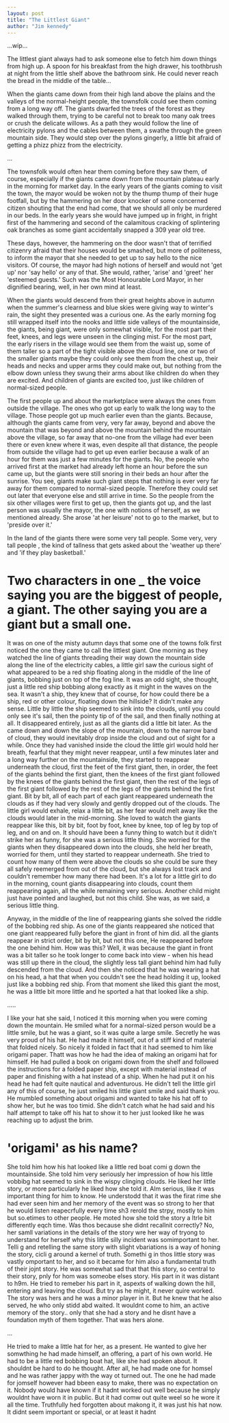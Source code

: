 ```yaml
---
layout: post
title: "The Littlest Giant"
author: "Jim kennedy"
---
```


...wip...

The littlest giant always had to ask someone else to fetch him down things from high up. A spoon for his breakfast from the high drawer, his toothbrush at night from the little shelf above the bathroom sink. He could never reach the bread in the middle of the table...

When the giants came down from their high land above the plains and the valleys of the normal-height people, the townsfolk could see them coming from a long way off. The giants dwarfed the trees of the forest as they walked through them, trying to be careful not to break too many oak trees or crush the delicate willows. As a path they would follow the line of electricity pylons and the cables between them,  a swathe through the green mountain side. They would step over the pylons gingerly, a little bit afraid of getting a phizz phizz from the electricity. 

...

The townsfolk would often hear them coming before they saw them, of course, especially if the giants came down from the mountain plateau early in the morning for market day. In the early years of the giants coming to visit the town, the mayor would be woken not by the thump thump of their huge footfall, but by the hammering on her door knocker of some concerned citizen shouting that the end had come, that we should all only be murdered in our beds. In the early years she would have jumped up in fright, in fright first of the hammering and second of the calamitous cracking of splintering oak branches as some giant accidentally snapped a 309 year old tree. 

These days, however, the hammering on the door wasn't that of terrified citizenry afraid that their houses would be smashed, but more of politeness, to inform the mayor that she needed to get up to say hello to the nice visitors. Of course, the mayor had high notions of herself and would not 'get up' nor 'say hello' or any of that. She would, rather, 'arise' and 'greet' her 'esteemed guests.' Such was the Most Honourable Lord Mayor, in her dignified bearing, well, in her own mind at least.

When the giants would descend from their great heights above in autumn when the summer's clearness and blue skies were giving way to winter's rain, the sight they presented was a curious one. As the early morning fog still wrapped itself into the nooks and little side valleys of the mountainside, the giants, being giant, were only somewhat visible, for the most part their feet, knees, and legs were unseen in the clinging mist. For the most part, the early risers in the village would see them from the waist up, some of them taller so a part of the tight visible above the cloud line, one or two of the smaller giants maybe they could only see them from the chest up, their heads and necks and upper arms they could make out, but nothing from the elbow down unless they swung their arms about like children do when they are excited. And children of giants are excited too, just like children of normal-sized people. 

The first people up and about the marketplace were always the ones from outside the village. The ones who got up early to walk the long way to the village. Those people got up much earlier even than the giants. Because, although the giants came from very, very far away, beyond and above the mountain that was beyond and above the mountain behind the mountain above the village, so far away that no-one from the village had ever been there or even knew where it was, even despite all that distance, the people from outside the village had to get up even earlier because a walk of an hour for them was just a few minutes for the giants. No, the people who arrived first at the market had already left home an hour before the sun came up, but the giants were still snoring in their beds an hour after the sunrise. You see, giants make such giant steps that nothing is ever very far away for them compared to normal-sized people. Therefore they could set out later that everyone else and still arrive in time. So the people from the six other villages were first to get up, then the giants got up, and the last person was usually the mayor, the one with notions of herself, as we mentioned already. She arose 'at her leisure' not to go to the market, but to 'preside over it.'
 
In the land of the giants there were some very tall people. Some very, very tall people , the kind of tallness that gets asked about the 'weather up there' and 'if they play basketball.'  

# Two characters in one _ the voice saying you are the biggest of people, a giant. The other saying you are a giant but a small one.

It was on one of the misty autumn days that some one of the towns folk first noticed the one they came to call the littlest giant. One morning as they watched the line of giants threading their way down the mountain side along the line of the electricity cables, a little girl saw the curious sight of what appeared to be a red ship floating along in the middle of the line of giants, bobbing just on top of the fog line. It was an odd sight, she thought, just a little red ship bobbing along exactly as it might in the waves on the sea. It wasn't a ship, they knew that of course, for how could there be a ship, red or other colour, floating down the hillside? It didn't make any sense. Little by little the ship seemed to sink into the clouds, until you could only see it's sail, then the pointy tip of of the sail, and then finally nothing at all. It disappeared entirely, just as all the giants did a little bit later. As the came down and down the slope of the mountain, down to the narrow band of cloud, they would inevitably drop inside the cloud and out of sight for a while. Once they had vanished inside the cloud the little girl would hold her breath, fearful that they might never reappear, until a few minutes later and a long way further on the mountainside, they started to reappear underneath the cloud, first the feet of the first giant, then, in order,  the feet of the giants behind the first giant, then the knees of the first giant followed by the knees of the giants behind the first giant, then the rest of the legs of the first giant followed by the rest of the legs of the giants behind the first giant. Bit by bit, all of each part of each giant reappeared underneath the clouds as if they had very slowly and gently dropped out of the clouds. The little girl would exhale, relax a little bit, as her fear would melt away like the clouds would later in the mid-morning. She loved to watch the giants reappear like this, bit by bit, foot by foot, knee by knee, top of leg by top of leg, and on and on. It should have been a funny thing to watch but it didn't strike her as funny, for she was a serious little thing. She worried for the giants when they disappeared down into the clouds, she held her breath, worried for them, until they started to reappear underneath. She tried to count how many of them were above the clouds so she could be sure they all safely reemerged from out of the cloud, but she always lost track and couldn't remember how many there had been. It's a lot for a little girl to do in the morning, count giants disappearing into clouds, count them reappearing again, all the while remaining very serious. Another child might just have pointed and laughed, but not this child. She was, as we said, a serious little thing.

Anyway, in the middle of the line of reappearing giants she solved the riddle of the bobbing red ship. As one of the giants reappeared she noticed that one giant reappeared fully before the giant in front of him did. all the giants reappear in strict order, bit by bit, but not this one, He reappeared before the one behind him. How was this? Well, it was because the giant in front was a bit taller so he took longer to come back into view - when his head was still up there in the cloud, the slightly less tall giant behind him had fully descended from the cloud. And then she noticed that he was wearing a hat on his head, a hat that when you couldn't see the head holding it up, looked just like a bobbing red ship. From that moment she liked this giant the most, he was a little bit more little and he sported a hat that looked like a ship.

.....

I like your hat she said, I noticed it this morning when you were coming down the mountain. He smiled what for a normal-sized person would be a little smile, but he was a giant, so it was quite a large smile. Secretly he was very proud of his hat. He had made it himself, out of a stiff kind of material that folded nicely. So nicely it folded in fact that it had seemed to him like origami paper. Thatt was how he had the idea of making an origami hat for himself. He had pulled a book on origami down from the shelf and followed the instructions for a folded paper ship, except with material instead of paper and finishing with a hat instead of a ship. When he had put it on his head he had felt quite nautical and adventurous. He didn't tell the little girl any of this of course, he just smiled his little giant smile and said thank you. He mumbled something about origami and wanted to take his hat off to show her, but he was too timid. She didn't catch what he had said and his half attempt to take off his hat to show it to her just looked like he was reaching up to adjust the brim. 

# 'origami' as his name?

She told him how his hat looked like a little red boat comi g down the mountainside. She told him very seriously her impression of how his little vobbibg hat seemed to sink in the wispy clinging clouds. He liked her little story, or more particularly he liked how she told it. Alm serious, like it was important thing for him to know. He understodd that it was the firat rime she had ever seen him and her memory of the event was so strong to her that he would listen reapecrfully every time sh3 rerold the strpy, mostly to him but so.etimes to other people. He moted how she told the story a ltrle bit differently eqch time. Was thos because she didnt recallnit correctly? No, her samll variations in the details of the story wre her way of tryong to understand for herself why this little silly incident was somimportant to her. Telli g and retelling the same story with slight vbariations is a way of honing the story, cicli g around a kernel of truth. Somethi g in thos little story was vastly omportant to her, and so it became for him also a fundamental truth of their jojnt story. He was somewhat sad that that this story, so central to their story, pnly for hom was someobe elses story. His part in it was distant to h9m. He tried to remeber his part in it, aspexts of walking down the hill, entering and leaving the cloud. But try as he might, it never quire worked. The story was hers and he was a minor player in it. But he knew that he also served, he who only stidd abd waited. It wouldnt come to him, an active memory of the story.. only that she had a story and he disnt have a foundation myth of them together. That was hers alone.

...

He tried to make a little hat for her, as a present. He wanted to give her somwthing he had made himself, an offering, a part of his own world. He had to be a little red bobbing boat hat, like she had spoken about. It shouldnt be hard to do he thought. After all, he had made one for homsel and he was rather jappy with the way ot turned out. The one he had made for jomself however had bbeen easy to make, there was no expectation on it. Nobody would have known if it hadnt worked out well because he simply wouldnt have worn it in public. But it had comw out quite weel so he wore it all the time. Truthfully hed forgotten about makong it, it was just his hat now. It didnt seem important or special, or at least it hadnt 